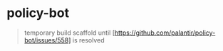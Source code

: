 # policy-bot
> temporary build scaffold until [https://github.com/palantir/policy-bot/issues/558] is resolved
